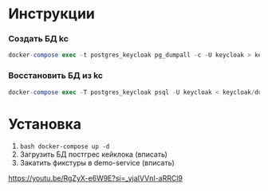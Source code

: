 # Инструкции

### Создать БД kc

```sql
docker-compose exec -t postgres_keycloak pg_dumpall -c -U keycloak > keycloak/dump_keycloak.sql
```

### Восстановить БД из kc
```sql
docker-compose exec -T postgres_keycloak psql -U keycloak < keycloak/dump_keycloak.sql
```

# Установка

1. ```bash docker-compose up -d```
2. Загрузить БД постгрес кейклока (вписать)
3. Закатить фикстуры в demo-service (вписать)


https://youtu.be/RgZyX-e6W9E?si=_yjaIVVnI-aRRCl9